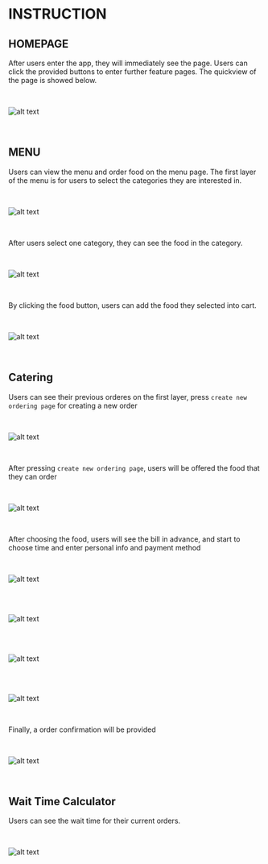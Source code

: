 # INSTRUCTION

## HOMEPAGE

After users enter the app, they will immediately see the page. Users can click the provided buttons to enter further feature pages. The quickview of the page is showed below.

<br>

![alt text](ASSESTS/HomePage/HomePage.png)

<br>

## MENU

Users can view the menu and order food on the menu page. The first layer of the menu is for users to select the categories they are interested in.

<br>

![alt text](ASSESTS/Menu/Menu_1.png)

<br>

After users select one category, they can see the food in the category.

<br>

![alt text](ASSESTS/Menu/Menu_2.png)

<br>

By clicking the food button, users can add the food they selected into cart.

<br>

![alt text](ASSESTS/Menu/Menu_3.png)

<br>

## Catering

Users can see their previous orderes on the first layer, press `create new ordering page` for creating a new order

<br>

![alt text](ASSESTS/Catering/Catering_1.png)

<br>

After pressing `create new ordering page`, users will be offered the food that they can order

<br>

![alt text](ASSESTS/Catering/Catering_2.png)

<br>

After choosing the food, users will see the bill in advance, and start to choose time and enter personal info and payment method

<br>

![alt text](ASSESTS/Catering/Catering_3.png)

<br>

<br>

![alt text](ASSESTS/Catering/Catering_4.png)

<br>

<br>

![alt text](ASSESTS/Catering/Catering_5.png)

<br>

<br>

![alt text](ASSESTS/Catering/Catering_6.png)

<br>

Finally, a order confirmation will be provided

<br>

![alt text](ASSESTS/Catering/Catering_7.png)

<br>

## Wait Time Calculator

Users can see the wait time for their current orders.

<br>

![alt text](ASSESTS/TimeCalculator/TimeCalculator_1.png)

<br>

